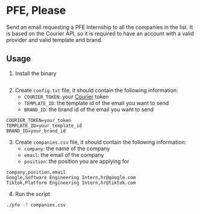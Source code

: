 # PFE, Please

Send an email requesting a PFE Internship to all the companies in the list.
It is based on the Courier API, so it is required to have an account with a valid provider and valid template and brand.

## Usage

1. Install the binary

```bash
```


2. Create `config.txt` file, it should contain the following information:
    - `COURIER_TOKEN`: your [Courier](https://courier.com) token
    - `TEMPLATE_ID`: the template id of the email you want to send
    - `BRAND_ID`: the brand id of the email you want to send

```env
COURIER_TOKEN=your_token
TEMPLATE_ID=your_template_id
BRAND_ID=your_brand_id
```

3. Create `companies.csv` file, it should contain the following information:
    - `company`: the name of the company
    - `email`: the email of the company
    - `position`: the position you are applying for

```csv
company,position,email
Google,Software Engineering Intern,hr@google.com
Tiktok,Platform Engineering Intern,hr@tiktok.com
```

4. Run the script

```bash
./pfe -f companies.csv
```